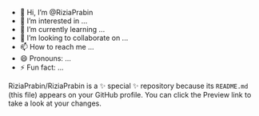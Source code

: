 - 👋 Hi, I’m @RiziaPrabin
- 👀 I’m interested in ...
- 🌱 I’m currently learning ...
- 💞️ I’m looking to collaborate on ...
- 📫 How to reach me ...
- 😄 Pronouns: ...
- ⚡ Fun fact: ...


RiziaPrabin/RiziaPrabin is a ✨ special ✨ repository because its `README.md` (this file) appears on your GitHub profile.
You can click the Preview link to take a look at your changes.

